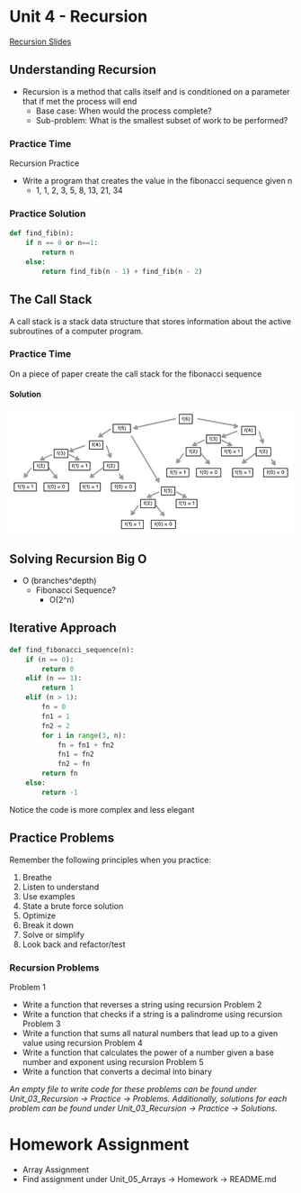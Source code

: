 # Unit 4 - Recursion

[Recursion Slides](https://docs.google.com/presentation/d/1YBPDu-WAOE7IpuyMX98K8u3djWcQ9clh-tLCwKcEcEU/edit?usp=sharing)
## Understanding Recursion
- Recursion is a method that calls itself and is conditioned on a parameter that if met the process will end
    - Base case: When would the process complete?
    - Sub-problem: What is the smallest subset of work to be performed?

### Practice Time
Recursion Practice
- Write a program that creates the value in the fibonacci sequence given n
    - 1, 1, 2, 3, 5, 8, 13, 21, 34

### Practice Solution
```python
def find_fib(n):
    if n == 0 or n==1:
        return n
    else:
        return find_fib(n - 1) + find_fib(n - 2)
```

## The Call Stack
A call stack is a stack data structure that stores information about the active subroutines of a computer program.

### Practice Time
On a piece of paper create the call stack for the fibonacci sequence

#### Solution
![fibonacci sequence call stack"](fibonacci_sequence_call_stack.jpeg)

## Solving Recursion Big O
- O (branches^depth)
    - Fibonacci Sequence?
        - O(2^n)

## Iterative Approach
```python
def find_fibonacci_sequence(n):
    if (n == 0):
        return 0
    elif (n == 1):
        return 1
    elif (n > 1):
        fn = 0
        fn1 = 1
        fn2 = 2
        for i in range(3, n):
            fn = fn1 + fn2
            fn1 = fn2
            fn2 = fn
        return fn
    else:
        return -1
```
Notice the code is more complex and less elegant

## Practice Problems
Remember the following principles when you practice:
1. Breathe
2. Listen to understand
3. Use examples
4. State a brute force solution
5. Optimize
6. Break it down
7. Solve or simplify
8. Look back and refactor/test

### Recursion Problems
Problem 1
- Write a function that reverses a string using recursion
Problem 2
- Write a function that checks if a string is a palindrome using recursion
Problem 3
- Write a function that sums all natural numbers that lead up to a given value using recursion
Problem 4
- Write a function that calculates the power of a number given a base number and exponent using recursion
Problem 5
- Write a function that converts a decimal into binary

*An empty file to write code for these problems can be found under Unit_03_Recursion -> Practice -> Problems. Additionally, solutions for each problem can be found under Unit_03_Recursion -> Practice -> Solutions.*

# Homework Assignment
- Array Assignment
- Find assignment under Unit_05_Arrays -> Homework -> README.md
